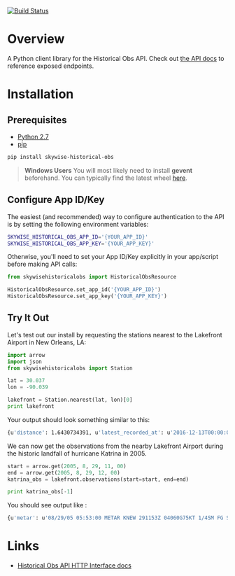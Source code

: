 [![Build Status](https://travis-ci.org/wdtinc/skywise-historical-obs-py.svg?branch=master)](https://travis-ci.org/wdtinc/skywise-historical-obs-py)

# Overview
A Python client library for the Historical Obs API. Check out [the API docs](http://docs.api.wdtinc.com/historical-obs-api/en/latest/overview.html) to reference exposed endpoints.

# Installation

## Prerequisites

- [Python 2.7](https://www.python.org/downloads/)
- [pip](https://pip.pypa.io/en/stable/installing/)

```bash
pip install skywise-historical-obs
```

> **Windows Users**
> You will most likely need to install **gevent** beforehand. You can typically find the latest wheel [here](http://www.lfd.uci.edu/~gohlke/pythonlibs/#gevent).

## Configure App ID/Key
The easiest (and recommended) way to configure authentication to the API is by setting the following environment variables:

```bash
SKYWISE_HISTORICAL_OBS_APP_ID='{YOUR_APP_ID}'
SKYWISE_HISTORICAL_OBS_APP_KEY='{YOUR_APP_KEY}'
```

Otherwise, you'll need to set your App ID/Key explicitly in your app/script before making API calls:

```python
from skywisehistoricalobs import HistoricalObsResource

HistoricalObsResource.set_app_id('{YOUR_APP_ID}')
HistoricalObsResource.set_app_key('{YOUR_APP_KEY}')
```

## Try It Out
Let's test out our install by requesting the stations nearest to the Lakefront Airport in New Orleans, LA:

```python
import arrow
import json
from skywisehistoricalobs import Station

lat = 30.037
lon = -90.039

lakefront = Station.nearest(lat, lon)[0]
print lakefront
```

Your output should look something similar to this:

```bash
{u'distance': 1.6430734391, u'latest_recorded_at': u'2016-12-13T00:00:00Z', u'description': u'LAKEFRONT AIRPORT US LA KNEW', u'earliest_recorded_at': u'1942-09-01T00:00:00Z', u'location': {u'latitude': 30.049, u'elevation': 2.7, u'longitude': -90.029}, u'id': u'722315-53917'}
```

We can now get the observations from the nearby Lakefront Airport during the historic landfall of hurricane Katrina in 2005.

```python
start = arrow.get(2005, 8, 29, 11, 00)
end = arrow.get(2005, 8, 29, 12, 00)
katrina_obs = lakefront.observations(start=start, end=end)

print katrina_obs[-1]
```

You should see output like :


```bash
{u'metar': u'08/29/05 05:53:00 METAR KNEW 291153Z 04060G75KT 1/4SM FG SCT001 BKN009 OVC016 26/A2859 RMK AO2 PRESFR SLP679 P0123 60663 70719 T0261 10267 20250 58182 RVRNO', u'measurements': [{u'parameter': u'wind_direction', u'value': 40, u'unit': u'degrees'}, {u'parameter': u'wind_speed', u'value': 30.9, u'unit': u'meters_per_second'}, {u'parameter': u'visibility', u'value': 402, u'unit': u'meters'}, {u'parameter': u'temperature', u'value': 26.1, u'unit': u'celsius'}, {u'parameter': u'wind_gust', u'value': 38.6, u'unit': u'mps'}, {u'parameter': u'cloud_cover', u'value': 100, u'unit': u'percent'}, {u'parameter': u'precipitation_1h', u'value': 31.2, u'unit': u'millimeters'}, {u'parameter': u'precipitation_6h', u'value': 168.4, u'unit': u'millimeters'}, {u'parameter': u'precipitation_24h', u'value': 182.6, u'unit': u'millimeters'}, {u'parameter': u'altimeter', u'value': 968.2, u'unit': u'millibars'}], u'recorded_at': u'2005-08-29T11:53:00Z'}
```

# Links
- [Historical Obs API HTTP Interface docs](http://docs.api.wdtinc.com/historical-obs-api/en/latest/)
